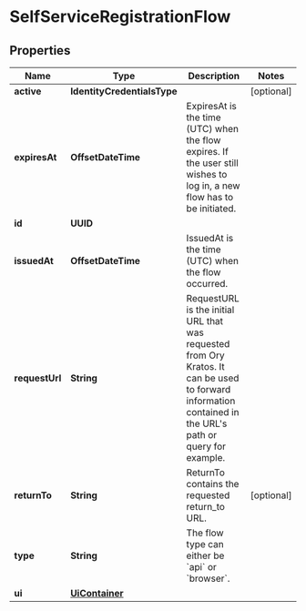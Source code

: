 

# SelfServiceRegistrationFlow


## Properties

Name | Type | Description | Notes
------------ | ------------- | ------------- | -------------
**active** | **IdentityCredentialsType** |  |  [optional]
**expiresAt** | **OffsetDateTime** | ExpiresAt is the time (UTC) when the flow expires. If the user still wishes to log in, a new flow has to be initiated. | 
**id** | **UUID** |  | 
**issuedAt** | **OffsetDateTime** | IssuedAt is the time (UTC) when the flow occurred. | 
**requestUrl** | **String** | RequestURL is the initial URL that was requested from Ory Kratos. It can be used to forward information contained in the URL&#39;s path or query for example. | 
**returnTo** | **String** | ReturnTo contains the requested return_to URL. |  [optional]
**type** | **String** | The flow type can either be &#x60;api&#x60; or &#x60;browser&#x60;. | 
**ui** | [**UiContainer**](UiContainer.md) |  | 



